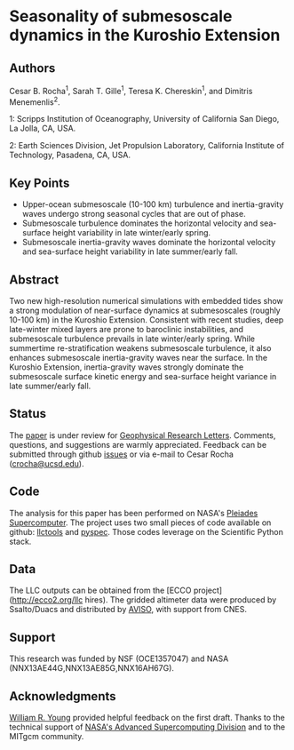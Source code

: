 Seasonality of submesoscale dynamics in the Kuroshio Extension
============

Authors
--------
Cesar B. Rocha<sup>1</sup>, Sarah T. Gille<sup>1</sup>, Teresa K. Chereskin<sup>1</sup>,
and Dimitris Menemenlis<sup>2</sup>.

1: Scripps Institution of Oceanography, University of California San Diego, La Jolla, CA, USA.

2: Earth Sciences Division, Jet Propulsion Laboratory, California Institute of Technology, Pasadena, CA, USA.

Key Points
----------

  - Upper-ocean submesoscale (10-100 km) turbulence and inertia-gravity waves undergo strong seasonal cycles that are out of phase.
  - Submesoscale turbulence dominates the horizontal velocity and sea-surface height variability in late winter/early spring.
  - Submesoscale inertia-gravity waves dominate the horizontal velocity and sea-surface height variability in late summer/early fall.

Abstract
--------
  Two new high-resolution numerical simulations with embedded tides show a
  strong modulation of near-surface dynamics at submesoscales
  (roughly 10-100 km) in the Kuroshio Extension. Consistent with recent studies, deep late-winter mixed layers
  are prone to baroclinic instabilities, and submesoscale turbulence
  prevails in late winter/early spring. While summertime
  re-stratification weakens submesoscale turbulence, it also enhances submesoscale inertia-gravity
   waves near the surface. In the Kuroshio Extension,
  inertia-gravity waves strongly dominate the submesoscale surface kinetic energy and
  sea-surface height variance in late summer/early fall.

Status
----------
  The [paper](https://crocha700.github.io/UpperOceanSeasonality/) is under review for [Geophysical Research Letters](http://agupubs.onlinelibrary.wiley.com/agu/journal/10.1002/(ISSN)1944-8007/).
  Comments, questions, and suggestions are warmly appreciated. Feedback can be submitted through github [issues](https://github.com/crocha700/UpperOceanSeasonality/issues) or via e-mail to
  Cesar Rocha (crocha@ucsd.edu).

Code
----
The analysis for this paper has been performed on NASA's [Pleiades Supercomputer](http://www.nas.nasa.gov/hecc/resources/pleiades.html). The project uses two small pieces of code available on github:  [llctools](https://github.com/crocha700/llctools) and [pyspec](https://github.com/pyspec/pyspec). Those codes leverage on the Scientific
Python stack.

Data
------
The LLC outputs can be obtained from the [ECCO project](http://ecco2.org/llc hires).
The gridded altimeter data were produced by Ssalto/Duacs and distributed by
[AVISO](http://www.aviso.altimetry.fr/duacs/), with support from CNES.

Support
-------
This research was funded by NSF (OCE1357047) and NASA (NNX13AE44G,NNX13AE85G,NNX16AH67G).

Acknowledgments
----------------
[William R. Young](http://www-pord.ucsd.edu/~wryoung) provided helpful feedback on the first draft. Thanks to the technical support of [NASA's Advanced Supercomputing Division](http://www.nas.nasa.gov) and to the MITgcm community.
